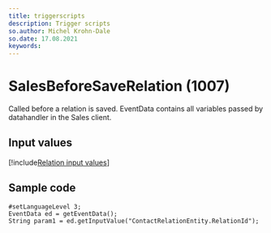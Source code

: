 ```yaml
---
title: triggerscripts
description: Trigger scripts
so.author: Michel Krohn-Dale
so.date: 17.08.2021
keywords:
---
```


# SalesBeforeSaveRelation (1007)

Called before a relation is saved. EventData contains all variables passed by datahandler in the Sales client.

## Input values

[!include[Relation input values](includes/relations-var.md)]

## Sample code

```crmscript
#setLanguageLevel 3;
EventData ed = getEventData();
String param1 = ed.getInputValue("ContactRelationEntity.RelationId");
```
